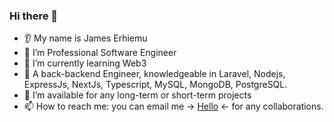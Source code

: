 ### Hi there 👋


* 👂 My name is James Erhiemu
* 🔭 I’m Professional Software Engineer
* 🌱 I’m currently learning Web3
* 💬 A back-backend Engineer, knowledgeable in Laravel, Nodejs, ExpressJs, NextJs, Typescript, MySQL, MongoDB, PostgreSQL.
* 🤝 I’m available for any long-term or short-term projects
* 📫 How to reach me: you can email me &#x2192; <a href="mailto:jamie.tive@gmail.com">Hello</a> &#x2190; for any collaborations.
